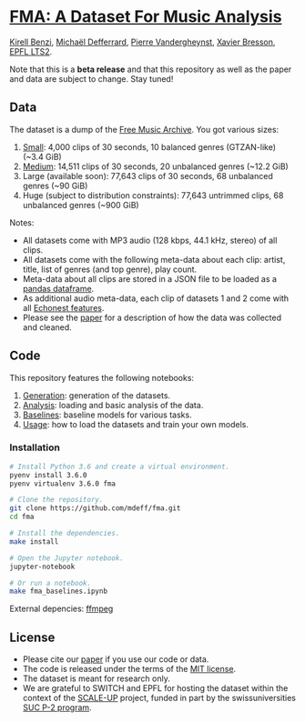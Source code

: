 # [FMA: A Dataset For Music Analysis][paper]

[Kirell Benzi](http://kirellbenzi.com/), [Michaël Defferrard](http://deff.ch),
[Pierre Vandergheynst](https://people.epfl.ch/pierre.vandergheynst),
[Xavier Bresson](http://research.ntu.edu.sg/expertise/academicprofile/Pages/StaffProfile.aspx?ST_EMAILID=XBRESSON),
[EPFL LTS2](https://lts2.epfl.ch).

[paper]: https://arxiv.org/abs/1612.01840>

Note that this is a **beta release** and that this repository as well as the
paper and data are subject to change. Stay tuned!

## Data

The dataset is a dump of the [Free Music Archive](https://freemusicarchive.org/).
You got various sizes:

1. [Small](https://os.unil.cloud.switch.ch/fma/fma_small.zip): 4,000 clips of
   30 seconds, 10 balanced genres (GTZAN-like) (~3.4 GiB)
2. [Medium](https://os.unil.cloud.switch.ch/fma/fma_medium.zip): 14,511 clips
   of 30 seconds, 20 unbalanced genres (~12.2 GiB)
3. Large (available soon): 77,643 clips of 30 seconds, 68 unbalanced genres
   (~90 GiB)
4. Huge (subject to distribution constraints): 77,643 untrimmed clips, 68
   unbalanced genres (~900 GiB)

Notes:

* All datasets come with MP3 audio (128 kbps, 44.1 kHz, stereo) of all clips.
* All datasets come with the following meta-data about each clip: artist,
  title, list of genres (and top genre), play count.
* Meta-data about all clips are stored in a JSON file to be loaded as a
  [pandas dataframe](http://pandas.pydata.org/).
* As additional audio meta-data, each clip of datasets 1 and 2 come with all
  [Echonest features](http://the.echonest.com/).
* Please see the [paper] for a description of how the data was collected and
  cleaned.

## Code

This repository features the following notebooks:

1. [Generation]: generation of the datasets.
2. [Analysis]: loading and basic analysis of the data.
3. [Baselines]: baseline models for various tasks.
4. [Usage]: how to load the datasets and train your own models.

[generation]: https://nbviewer.jupyter.org/github/mdeff/fma/blob/outputs/fma_generation.ipynb
[analysis]: https://nbviewer.jupyter.org/github/mdeff/fma/blob/outputs/fma_analysis.ipynb
[baselines]: https://nbviewer.jupyter.org/github/mdeff/fma/blob/outputs/fma_baselines.ipynb
[usage]: https://nbviewer.jupyter.org/github/mdeff/fma/blob/outputs/fma_usage.ipynb

### Installation

```sh
# Install Python 3.6 and create a virtual environment.
pyenv install 3.6.0
pyenv virtualenv 3.6.0 fma

# Clone the repository.
git clone https://github.com/mdeff/fma.git
cd fma

# Install the dependencies.
make install

# Open the Jupyter notebook.
jupyter-notebook

# Or run a notebook.
make fma_baselines.ipynb
```

External depencies: [ffmpeg](https://ffmpeg.org/download.html)

## License

* Please cite our [paper] if you use our code or data.
* The code is released under the terms of the [MIT license](LICENSE.txt).
* The dataset is meant for research only.
* We are grateful to SWITCH and EPFL for hosting the dataset within the context
  of the [SCALE-UP](https://projects.switch.ch/scale-up/) project, funded in
  part by the swissuniversities
  [SUC P-2 program](https://www.swissuniversities.ch/isci).
